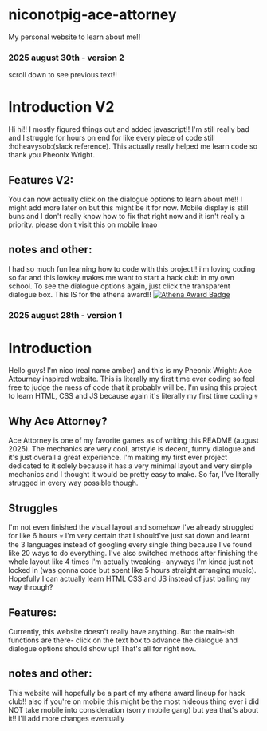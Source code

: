 # niconotpig-ace-attorney
My personal website to learn about me!!
### 2025 august 30th - version 2
scroll down to see previous text!!
# Introduction V2
Hi hi!! I mostly figured things out and added javascript!! I'm still really bad and I struggle for hours on end for like every piece of code still :hdheavysob:(slack reference). This actually really helped me learn code so thank you Pheonix Wright. 

## Features V2:
You can now actually click on the dialogue options to learn about me!! I might add more later on but this might be it for now. Mobile display is still buns and I don't really know how to fix that right now and it isn't really a priority. please don't visit this on mobile lmao

## notes and other:
I had so much fun learning how to code with this project!! i'm loving coding so far and this lowkey makes me want to start a hack club in my own school. To see the dialogue options again, just click the transparent dialogue box. This IS for the athena award!!
[![Athena Award Badge](https://img.shields.io/endpoint?url=https%3A%2F%2Faward.athena.hackclub.com%2Fapi%2Fbadge)](https://award.athena.hackclub.com?utm_source=readme)

### 2025 august 28th - version 1 
# Introduction
Hello guys! I'm nico (real name amber) and this is my Pheonix Wright: Ace Attourney inspired website. This is literally my first time ever coding so feel free to judge the mess of code that it probably will be. I'm using this project to learn HTML, CSS and JS because again it's literally my first time coding 💀 

## Why Ace Attorney?
Ace Attorney is one of my favorite games as of writing this README (august 2025). The mechanics are very cool, artstyle is decent, funny dialogue and it's just overall a great experience. I'm making my first ever project dedicated to it solely because it has a very minimal layout and very simple mechanics and I thought it would be pretty easy to make. So far, I've literally strugged in every way possible though. 

## Struggles
I'm not even finished the visual layout and somehow I've already struggled for like 6 hours 💀 I'm very certain that I should've just sat down and learnt the 3 languages instead of googling every single thing because I've found like 20 ways to do everything. I've also switched methods after finishing the whole layout like 4 times I'm actually tweaking- anyways I'm kinda just not locked in (was gonna code but spent like 5 hours straight arranging music). Hopefully I can actually learn HTML CSS and JS instead of just balling my way through?

## Features:
Currently, this website doesn't really have anything. But the main-ish functions are there- click on the text box to advance the dialogue and dialogue options should show up! That's all for right now. 

## notes and other:
This website will hopefully be a part of my athena award lineup for hack club!! also if you're on mobile this might be the most hideous thing ever i did NOT take mobile into consideration (sorry mobile gang)
but yea that's about it!! I'll add more changes eventually



